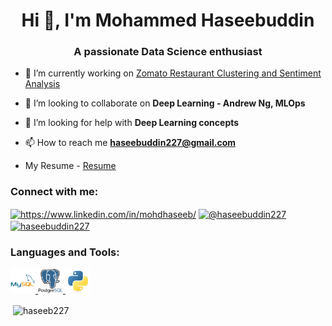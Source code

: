 <h1 align="center">Hi 👋, I'm Mohammed Haseebuddin</h1>
<h3 align="center">A passionate Data Science enthusiast </h3>

- 🔭 I’m currently working on [Zomato Restaurant Clustering and Sentiment Analysis](https://github.com/Haseeb227/Zomato-Restaurant-Clustering-and-Sentiment-Analysis-)

- 👯 I’m looking to collaborate on **Deep Learning - Andrew Ng, MLOps**

- 🤝 I’m looking for help with **Deep Learning concepts**

- 📫 How to reach me **haseebuddin227@gmail.com**

- My Resume - [Resume](https://drive.google.com/file/d/1mUCWIeIUw_-R_f-kwQPs761NxQ8nspkO/view?usp=sharing)

<h3 align="left">Connect with me:</h3>
<p align="left">
<a href="https://linkedin.com/in/https://www.linkedin.com/in/mohdhaseeb/" target="blank"><img align="center" src="https://raw.githubusercontent.com/rahuldkjain/github-profile-readme-generator/master/src/images/icons/Social/linked-in-alt.svg" alt="https://www.linkedin.com/in/mohdhaseeb/" height="30" width="40" /></a>
<a href="https://medium.com/@haseebuddin227" target="blank"><img align="center" src="https://raw.githubusercontent.com/rahuldkjain/github-profile-readme-generator/master/src/images/icons/Social/medium.svg" alt="@haseebuddin227" height="30" width="40" /></a>
<a href="https://www.hackerrank.com/haseebuddin227" target="blank"><img align="center" src="https://raw.githubusercontent.com/rahuldkjain/github-profile-readme-generator/master/src/images/icons/Social/hackerrank.svg" alt="haseebuddin227" height="30" width="40" /></a>
</p>

<h3 align="left">Languages and Tools:</h3>
<p align="left"> <a href="https://www.mysql.com/" target="_blank" rel="noreferrer"> <img src="https://raw.githubusercontent.com/devicons/devicon/master/icons/mysql/mysql-original-wordmark.svg" alt="mysql" width="40" height="40"/> </a> <a href="https://www.postgresql.org" target="_blank" rel="noreferrer"> <img src="https://raw.githubusercontent.com/devicons/devicon/master/icons/postgresql/postgresql-original-wordmark.svg" alt="postgresql" width="40" height="40"/> </a> <a href="https://www.python.org" target="_blank" rel="noreferrer"> <img src="https://raw.githubusercontent.com/devicons/devicon/master/icons/python/python-original.svg" alt="python" width="40" height="40"/> </a> </p>

<p>&nbsp;<img align="center" src="https://github-readme-stats.vercel.app/api?username=haseeb227&show_icons=true&locale=en" alt="haseeb227" /></p>

